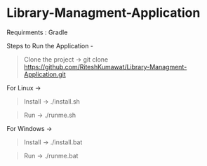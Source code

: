 # Library-Managment-Application
Requirments : 
Gradle 

Steps to Run the Application -
> Clone the project -> git clone https://github.com/RiteshKumawat/Library-Managment-Application.git

For Linux -> 

> Install -> ./install.sh

> Run -> ./runme.sh

For Windows -> 

> Install -> ./install.bat

> Run -> ./runme.bat
